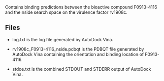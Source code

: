 Contains binding predictions between the bioactive compound F0913-4116 and the nside search space on the virulence factor rv1908c.

## Files

- log.txt is the log file generated by AutoDock Vina.

- rv1908c_F0913-4116_nside.pdbqt is the PDBQT file generated by AutoDock Vina containing the orientation and binding location of F0913-4116.

- stdoe.txt is the combined STDOUT and STDERR output of AutoDock Vina.

